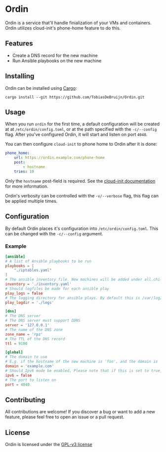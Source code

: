 # Ordin
Ordin is a service that'll handle finialization of your VMs and containers. Ordin utilizes cloud-init's phone-home feature to do this.

## Features
- Create a DNS record for the new machine
- Run Ansible playbooks on the new machine

## Installing
Ordin can be installed using [Cargo](https://doc.rust-lang.org/cargo/getting-started/installation.html):
```
cargo install --git https://github.com/TobiasDeBruijn/Ordin.git
```

## Usage
When you run `ordin` for the first time, a default configuration will be created at at `/etc/ordin/config.toml`, or at the path 
specified with the `-c/--config` flag. After you've configured Ordin, it will start and listen on port `4040`.

You can then configure `cloud-init` to phone home to Ordin after it is done:
```yaml
phone_home:
    url: https://ordin.example.com/phone-home
    post:
        - hostname
    tries: 10
```
Only the `hostname` post-field is required. See the [cloud-init documentation](https://cloudinit.readthedocs.io/en/latest/topics/modules.html#phone-home) for more information.

Ordin's verbosity can be controlled with the `-v/--verbose` flag, this flag can be applied multiple times.

## Configuration
By default Ordin places it's configuration into `/etc/ordin/config.toml`. This can be changed with the `-c/--config` argument.

### Example
```toml
[ansible]
# A list of Ansible playbooks to be run 
playbooks = [
    "./iptables.yaml"
]
# The ansible inventory file. New machines will be added under all.children.cloud-init.hosts
inventory = './inventory.yaml'
# Should logfiles be made for each ansible play
play_logs = false
# The logging directory for ansible plays. By default this is /var/log/ordin/
play_logdir = './logs'

[dns]
# The DNS server
# The DNS server must support DDNS
server = '127.0.0.1'
# The name of the DNS zone
zone_name = 'rpz'
# The TTL of the DNS record
ttl = 9100

[global]
# The domain to use
# E.g. if the hostname of the new machine is 'foo', and the domain is 'example.com', then it's DNS record will be set as 'foo.example.com'
domain = 'example.com'
# Should Ipv6 mode be enabled. Please note that if this is set to true, ipv4 addresses will no longer work
ipv6 = false
# The port to listen on
port = 4040
```

## Contributing
All contributions are welcome! If you discover a bug or want to add a new feature, please feel free to open an issue or a pull request. 

## License
Ordin is licensed under the [GPL-v3 license](LICENSE)

